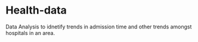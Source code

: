 # Health-data
Data Analysis to idnetify trends in admission time and other trends amongst hospitals in an area.

